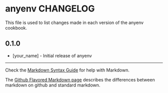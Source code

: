 anyenv CHANGELOG
================

This file is used to list changes made in each version of the anyenv cookbook.

0.1.0
-----
- [your_name] - Initial release of anyenv

- - -
Check the [Markdown Syntax Guide](http://daringfireball.net/projects/markdown/syntax) for help with Markdown.

The [Github Flavored Markdown page](http://github.github.com/github-flavored-markdown/) describes the differences between markdown on github and standard markdown.
